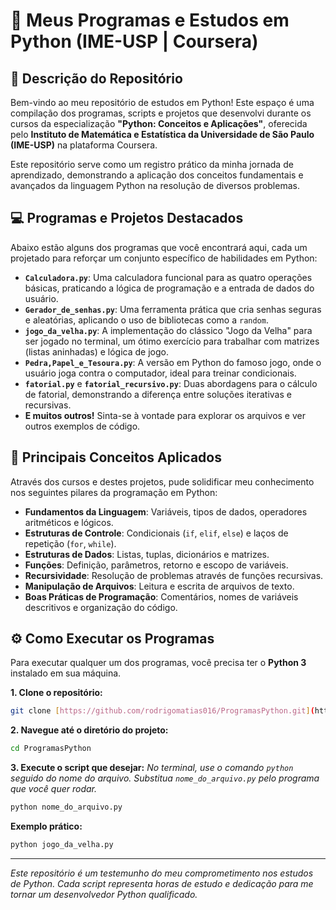 # 🐍 Meus Programas e Estudos em Python (IME-USP | Coursera)

## 📖 Descrição do Repositório

Bem-vindo ao meu repositório de estudos em Python! Este espaço é uma compilação dos programas, scripts e projetos que desenvolvi durante os cursos da especialização **"Python: Conceitos e Aplicações"**, oferecida pelo **Instituto de Matemática e Estatística da Universidade de São Paulo (IME-USP)** na plataforma Coursera.

Este repositório serve como um registro prático da minha jornada de aprendizado, demonstrando a aplicação dos conceitos fundamentais e avançados da linguagem Python na resolução de diversos problemas.

## 💻 Programas e Projetos Destacados

Abaixo estão alguns dos programas que você encontrará aqui, cada um projetado para reforçar um conjunto específico de habilidades em Python:

* **`Calculadora.py`**: Uma calculadora funcional para as quatro operações básicas, praticando a lógica de programação e a entrada de dados do usuário.
* **`Gerador_de_senhas.py`**: Uma ferramenta prática que cria senhas seguras e aleatórias, aplicando o uso de bibliotecas como a `random`.
* **`jogo_da_velha.py`**: A implementação do clássico "Jogo da Velha" para ser jogado no terminal, um ótimo exercício para trabalhar com matrizes (listas aninhadas) e lógica de jogo.
* **`Pedra,Papel_e_Tesoura.py`**: A versão em Python do famoso jogo, onde o usuário joga contra o computador, ideal para treinar condicionais.
* **`fatorial.py`** e **`fatorial_recursivo.py`**: Duas abordagens para o cálculo de fatorial, demonstrando a diferença entre soluções iterativas e recursivas.
* **E muitos outros!** Sinta-se à vontade para explorar os arquivos e ver outros exemplos de código.

## 🧠 Principais Conceitos Aplicados

Através dos cursos e destes projetos, pude solidificar meu conhecimento nos seguintes pilares da programação em Python:

* **Fundamentos da Linguagem**: Variáveis, tipos de dados, operadores aritméticos e lógicos.
* **Estruturas de Controle**: Condicionais (`if`, `elif`, `else`) e laços de repetição (`for`, `while`).
* **Estruturas de Dados**: Listas, tuplas, dicionários e matrizes.
* **Funções**: Definição, parâmetros, retorno e escopo de variáveis.
* **Recursividade**: Resolução de problemas através de funções recursivas.
* **Manipulação de Arquivos**: Leitura e escrita de arquivos de texto.
* **Boas Práticas de Programação**: Comentários, nomes de variáveis descritivos e organização do código.

## ⚙️ Como Executar os Programas

Para executar qualquer um dos programas, você precisa ter o **Python 3** instalado em sua máquina.

**1. Clone o repositório:**
```bash
git clone [https://github.com/rodrigomatias016/ProgramasPython.git](https://github.com/rodrigomatias016/ProgramasPython.git)
```

**2. Navegue até o diretório do projeto:**
```bash
cd ProgramasPython
```

**3. Execute o script que desejar:**
*No terminal, use o comando `python` seguido do nome do arquivo. Substitua `nome_do_arquivo.py` pelo programa que você quer rodar.*
```bash
python nome_do_arquivo.py
```
**Exemplo prático:**
```bash
python jogo_da_velha.py
```

---
*Este repositório é um testemunho do meu comprometimento nos estudos de Python. Cada script representa horas de estudo e dedicação para me tornar um desenvolvedor Python qualificado.*
